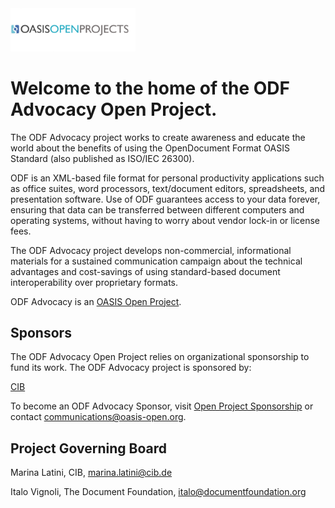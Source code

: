 <img src="img/oasis-op-logo.png" width="200">

# Welcome to the home of the ODF Advocacy Open Project.

The ODF Advocacy project works to create awareness and educate the world about the benefits of using the OpenDocument Format OASIS Standard (also published as ISO/IEC 26300).

ODF is an XML-based file format for personal productivity applications such as office suites, word processors, text/document editors, spreadsheets, and presentation software. Use of ODF guarantees access to your data forever, ensuring that data can be transferred between different computers and operating systems, without having to worry about vendor lock-in or license fees.

The ODF Advocacy project develops non-commercial, informational materials for a sustained communication campaign about the technical advantages and cost-savings of using standard-based document interoperability over proprietary formats.

ODF Advocacy is an [OASIS Open Project](https://oasis-open-projects.org/). 

## Sponsors

The ODF Advocacy Open Project relies on organizational sponsorship to fund its work. The ODF Advocacy project is sponsored by:

[CIB](https://www.cib.de/en/home.html)

To become an ODF Advocacy Sponsor, visit [Open Project Sponsorship](https://oasis-open-projects.org/sponsorship/) or contact [communications@oasis-open.org](email).

## Project Governing Board

Marina Latini, CIB, marina.latini@cib.de

Italo Vignoli, The Document Foundation, italo@documentfoundation.org
